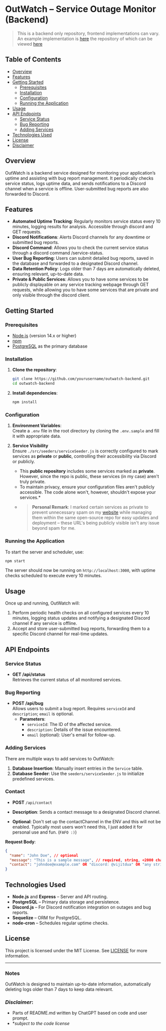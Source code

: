 # OutWatch – Service Outage Monitor (Backend)

> This is a backend only repository, frontend implementations can vary. An example implementation
> is [here](https://vijitdua.com/projects/#status) the repository of which can be
> viewed [here](https://github.com/vijitdua/vijitdua.com)

## Table of Contents

- [Overview](#overview)
- [Features](#features)
- [Getting Started](#getting-started)
    - [Prerequisites](#prerequisites)
    - [Installation](#installation)
    - [Configuration](#configuration)
    - [Running the Application](#running-the-application)
- [Usage](#usage)
- [API Endpoints](#api-endpoints)
    - [Service Status](#service-status)
    - [Bug Reporting](#bug-reporting)
    - [Adding Services](#adding-services)
- [Technologies Used](#technologies-used)
- [License](#license)
- [Disclaimer](#disclaimer)

## Overview

OutWatch is a backend service designed for monitoring your application’s uptime and assisting with bug report
management. It periodically checks service status, logs uptime data, and sends notifications to a Discord channel when a
service is offline. User-submitted bug reports are also forwarded to Discord.

## Features

- **Automated Uptime Tracking**: Regularly monitors service status every 10 minutes, logging results for analysis.
  Accessible through discord and GET requests.
- **Discord Notifications**: Alerts Discord channels for any downtime or submitted bug reports.
- **Discord Command**: Allows you to check the current service status through a discord command /service-status.
- **User Bug Reporting**: Users can submit detailed bug reports, saved in the database and forwarded to a designated
  Discord channel.
- **Data Retention Policy**: Logs older than 7 days are automatically deleted, ensuring relevant, up-to-date data.
- **Private & Public Services**: Allows you to have some services to be publicly displayable on any service tracking
  webpage through GET requests, while allowing you to have some services that are private and only visible through the
  discord client.

## Getting Started

### Prerequisites

- [Node.js](https://nodejs.org/en/) (version 14.x or higher)
- [npm](https://www.npmjs.com/get-npm)
- [PostgreSQL](https://www.postgresql.org/) as the primary database

### Installation

1. **Clone the repository**:
   ```bash
   git clone https://github.com/yourusername/outwatch-backend.git
   cd outwatch-backend
   ```
2. **Install dependencies**:
   ```bash
   npm install
   ```

### Configuration

1. **Environment Variables**:  
   Create a `.env` file in the root directory by cloning the `.env.sample` and fill it with appropriate data.
2. **Service Visibility**  
   Ensure `./src/seeders/serviceSeeder.js` is correctly configured to mark services as **private** or **public**, controlling their accessibility via Discord or publicly.

    - This **public repository** includes some services marked as **private**. However, since the repo is public, these services (in my case) aren't truly private.
    - To maintain privacy, ensure your configuration files aren't publicly accessible. The code alone won't, however, shouldn't expose your services.* 
    - > **Personal Remark**: I marked certain services as private to prevent unnecessary spam on my [website](https://vijitdua.com/projects#status) while managing them within the same open-source repo for easy updates and deployment – these URL's being publicly visible isn't any issue beyond spam for me.

### Running the Application

To start the server and scheduler, use:

```bash
npm start
```

The server should now be running on `http://localhost:3000`, with uptime checks scheduled to execute every 10 minutes.

## Usage

Once up and running, OutWatch will:

1. Perform periodic health checks on all configured services every 10 minutes, logging status updates and notifying a
   designated Discord channel if any service is offline.
2. Accept and store user-submitted bug reports, forwarding them to a specific Discord channel for real-time updates.

## API Endpoints

### Service Status

- **GET /api/status**  
  Retrieves the current status of all monitored services.

### Bug Reporting

- **POST /api/bug**  
  Allows users to submit a bug report. Requires `serviceId` and `description`; `email` is optional.
    - **Parameters**:
        - `serviceId`: The ID of the affected service.
        - `description`: Details of the issue encountered.
        - `email` (optional): User's email for follow-up.

### Adding Services

There are multiple ways to add services to OutWatch:

1. **Database Insertion**: Manually insert entries in the `Service` table.
2. **Database Seeder**: Use the `seeders/serviceSeeder.js` to initialize predefined services.

### Contact

- **POST** `/api/contact`

- **Description**: Sends a contact message to a designated Discord channel.
- **Optional**: Don't set up the contactChannel in the ENV and this will not be enabled. Typically most users won't need this, I just added it for personal use and fun. (`FAFO :)`)

**Request Body**:
```json
{
  "name": "John Doe", // optional
  "message": "This is a sample message", // required, string, <2000 characters
  "contact": "johndoe@example.com" OR "discord: @vijitdua" OR "any string" // optional
}
```

## Technologies Used

- **Node.js** and **Express** – Server and API routing.
- **PostgreSQL** – Primary data storage and persistence.
- **Discord.js** – For Discord notification integration on outages and bug reports.
- **Sequelize** – ORM for PostgreSQL.
- **node-cron** – Schedules regular uptime checks.

## License

This project is licensed under the MIT License. See [LICENSE](LICENSE) for more information.

---

### Notes

OutWatch is designed to maintain up-to-date information, automatically deleting logs older than 7 days to keep data
relevant.

### *Disclaimer*:

- Parts of README.md written by ChatGPT based on code and user prompt.
- *_subject to the code license_
